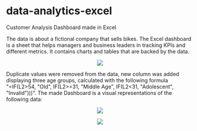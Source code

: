 # data-analytics-excel
Customer Analysis Dashboard made in Excel

The data is about a fictional company that sells bikes. The Excel dashboard is a sheet that helps managers and business leaders in tracking KPIs and different metrics. It contains charts and tables that are backed by the data. 


<p align="center">
<img align="center" src="https://github.com/PmnAngelov/data-analytics-excel/blob/main/imgs/Dashboard.PNG" />
</p>

Duplicate values were removed from the data, new column was added displaying three age groups, calculated with the following formula "=IF(L2>54, "Old", IF(L2>=31, "Middle Age", IF(L2<31, "Adolescent", "Invalid")))". The made Dashboard is a visual representations of the following data:
 
<p align="center">
<img align="center" src="https://github.com/PmnAngelov/data-analytics-excel/blob/main/imgs/RawData.PNG" />
</p>

<p align="center">
<img align="center" src="https://github.com/PmnAngelov/data-analytics-excel/blob/main/imgs/PivotTables.PNG" />
</p>



